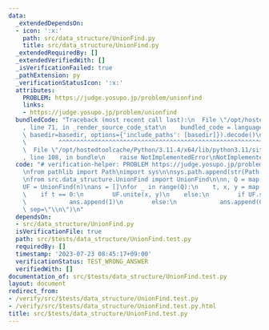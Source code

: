 ```yaml
---
data:
  _extendedDependsOn:
  - icon: ':x:'
    path: src/data_structure/UnionFind.py
    title: src/data_structure/UnionFind.py
  _extendedRequiredBy: []
  _extendedVerifiedWith: []
  _isVerificationFailed: true
  _pathExtension: py
  _verificationStatusIcon: ':x:'
  attributes:
    PROBLEM: https://judge.yosupo.jp/problem/unionfind
    links:
    - https://judge.yosupo.jp/problem/unionfind
  bundledCode: "Traceback (most recent call last):\n  File \"/opt/hostedtoolcache/Python/3.11.4/x64/lib/python3.11/site-packages/onlinejudge_verify/documentation/build.py\"\
    , line 71, in _render_source_code_stat\n    bundled_code = language.bundle(stat.path,\
    \ basedir=basedir, options={'include_paths': [basedir]}).decode()\n          \
    \         ^^^^^^^^^^^^^^^^^^^^^^^^^^^^^^^^^^^^^^^^^^^^^^^^^^^^^^^^^^^^^^^^^^^^^^^^^^^^^^^^^\n\
    \  File \"/opt/hostedtoolcache/Python/3.11.4/x64/lib/python3.11/site-packages/onlinejudge_verify/languages/python.py\"\
    , line 108, in bundle\n    raise NotImplementedError\nNotImplementedError\n"
  code: "# verification-helper: PROBLEM https://judge.yosupo.jp/problem/unionfind\n\
    \nfrom pathlib import Path\nimport sys\n\nsys.path.append(str(Path(__file__).resolve().parent.parent.parent.parent))\n\
    \nfrom src.data_structure.UnionFind import UnionFind\n\nn, Q = map(int, input().split())\n\
    UF = UnionFind(n)\nans = []\nfor _ in range(Q):\n    t, x, y = map(int, input().split())\n\
    \    if t == 0:\n        UF.unite(x, y)\n    else:\n        if UF.same(x, y):\n\
    \            ans.append(1)\n        else:\n            ans.append(0)\n\nprint(*ans,\
    \ sep=\"\\n\")\n"
  dependsOn:
  - src/data_structure/UnionFind.py
  isVerificationFile: true
  path: src/$tests/data_structure/UnionFind.test.py
  requiredBy: []
  timestamp: '2023-07-23 08:45:17+09:00'
  verificationStatus: TEST_WRONG_ANSWER
  verifiedWith: []
documentation_of: src/$tests/data_structure/UnionFind.test.py
layout: document
redirect_from:
- /verify/src/$tests/data_structure/UnionFind.test.py
- /verify/src/$tests/data_structure/UnionFind.test.py.html
title: src/$tests/data_structure/UnionFind.test.py
---
```


